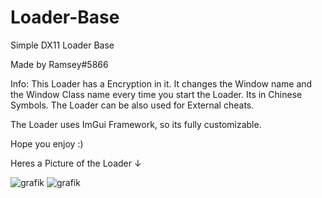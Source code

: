 # Loader-Base
Simple DX11 Loader Base

Made by Ramsey#5866

Info: 
This Loader has a Encryption in it. It changes the Window name and the Window Class name every time you start the Loader. Its in Chinese Symbols. 
The Loader can be also used for External cheats. 

The Loader uses ImGui Framework, so its fully customizable. 

Hope you enjoy :)

Heres a Picture of the Loader
            ↓

![grafik](https://user-images.githubusercontent.com/113808661/206297954-1f91a423-62f9-43f7-8db2-bc344852f0f0.png)
![grafik](https://user-images.githubusercontent.com/113808661/206298012-3c005927-d08c-48e1-93fb-4a6320d45b1c.png)

